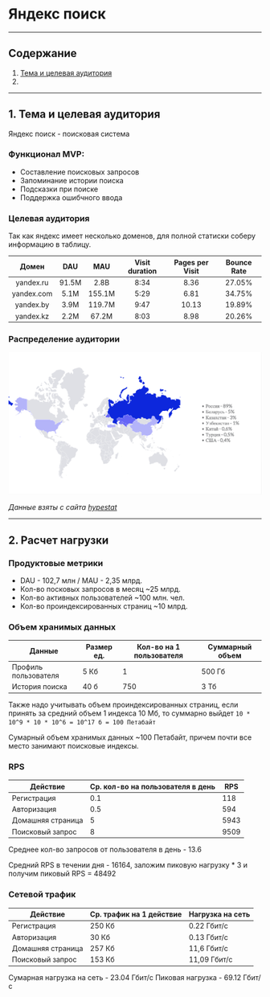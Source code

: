 # Яндекс поиск
___
## Содержание
1. [Тема и целевая аудитория](#1-тема-и-целевая-аудитория)
2. [](#2-расчет-нагрузки)
___
## 1. Тема и целевая аудитория

Яндекс поиск - поисковая система

### Функционал MVP:

- Составление поисковых запросов
- Запоминание истории поиска
- Подсказки при поиске
- Поддержка ошибчного ввода

### Целевая аудитория

Так как яндекс имеет несколько доменов, для полной статиски соберу информацию в таблицу.

|   Домен    |  DAU  |  MAU   | Visit duration | Pages per Visit | Bounce Rate |
|:----------:|:-----:|:------:|:--------------:|:---------------:|:-----------:|
| yandex.ru  | 91.5M |  2.8B  |      8:34      |      8.36       |   27.05%    |
| yandex.com | 5.1M  | 155.1M |      5:29      |      6.81       |   34.75%    |
| yandex.by  | 3.9M  | 119.7M |      9:47      |      10.13      |   19.89%    |
| yandex.kz  | 2.2M  | 67.2M  |      8:03      |      8.98       |   20.26%    |

### Распределение аудитории
![](images/map.png)

*Данные взяты с сайта [hypestat](https://hypestat.com/)*
___
## 2. Расчет нагрузки

### Продуктовые метрики

* DAU - 102,7 млн / MAU - 2,35 млрд.
* Кол-во посковых запросов в месяц ~25 млрд.
* Кол-во активных пользователей ~100 млн. чел.
* Кол-во проиндексированных страниц ~10 млрд.
 
### Объем хранимых данных


| Данные               | Размер ед. | Кол-во на 1 пользователя | Суммарный объем |
|----------------------|------------|--------------------------|-----------------|
| Профиль пользователя | 5 Кб       | 1                        | 500 Гб          |
| История поиска       | 40 б       | 750                      | 3 Тб            |

Также надо учитывать объем проиндексированных страниц, если принять за средний объем 1 индекса 10 Мб, то суммарно выйдет ``` 10 * 10^9 * 10 * 10^6 = 10^17 б = 100 Петабайт ```

Сумарный объем хранимых данных ~100 Петабайт, причем почти все место занимают поисковые индексы.

### RPS

| Действие          | Ср. кол-во на пользователя в день | RPS  |
|-------------------|-----------------------------------|------|
| Регистрация       | 0.1                               | 118  |
| Авторизация       | 0.5                               | 594  |
| Домашняя страница | 5                                 | 5943 |
| Поисковый запрос  | 8                                 | 9509 |

Среднее кол-во запросов от пользователя в день - 13.6

Средний RPS в течении дня - 16164, заложим пиковую нагрузку * 3 и получим пиковый RPS = 48492

### Сетевой трафик

| Действие          | Ср. трафик на 1 действие | Нагрузка на сеть |
|-------------------|--------------------------|------------------|
| Регистрация       | 250 Кб                   | 0.22 Гбит/с      |
| Авторизация       | 30 Кб                    | 0.13 Гбит/с      |
| Домашняя страница | 257 Кб                   | 11,6 Гбит/с      |
| Поисковый запрос  | 153 Кб                   | 11,09 Гбит/с     |

Сумарная нагрузка на сеть - 23.04 Гбит/с
Пиковая нагрузка - 69.12 Гбит/с